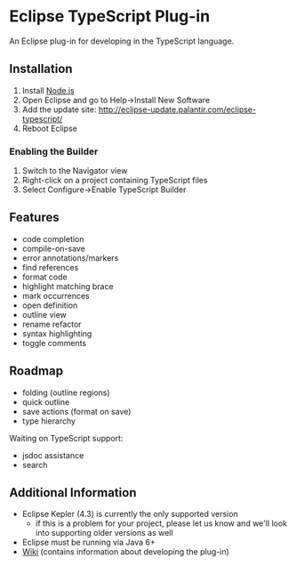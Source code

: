 # Eclipse TypeScript Plug-in

An Eclipse plug-in for developing in the TypeScript language.

## Installation
1. Install [Node.js](http://nodejs.org/)
1. Open Eclipse and go to Help->Install New Software
1. Add the update site: http://eclipse-update.palantir.com/eclipse-typescript/
1. Reboot Eclipse

### Enabling the Builder
1. Switch to the Navigator view
1. Right-click on a project containing TypeScript files
1. Select Configure->Enable TypeScript Builder

## Features
* code completion
* compile-on-save
* error annotations/markers
* find references
* format code
* highlight matching brace
* mark occurrences
* open definition
* outline view
* rename refactor
* syntax highlighting
* toggle comments

## Roadmap
* folding (outline regions)
* quick outline
* save actions (format on save)
* type hierarchy

Waiting on TypeScript support:
* jsdoc assistance
* search

## Additional Information
* Eclipse Kepler (4.3) is currently the only supported version
    * if this is a problem for your project, please let us know and we'll look into supporting older versions as well
* Eclipse must be running via Java 6+
* [Wiki](https://github.com/palantir/eclipse-typescript/wiki) (contains information about developing the plug-in)
